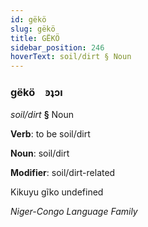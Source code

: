```yaml
---
id: gëkö
slug: gëkö
title: GËKÖ
sidebar_position: 246
hoverText: soil/dirt § Noun
---
```


### gëkö&emsp;<span kind="abugida">ꜿʇɔı</span>

*soil/dirt* **§** Noun

**Verb**: to be soil/dirt

**Noun**: soil/dirt

**Modifier**: soil/dirt-related

Kikuyu gĩko undefined

*Niger-Congo Language Family*